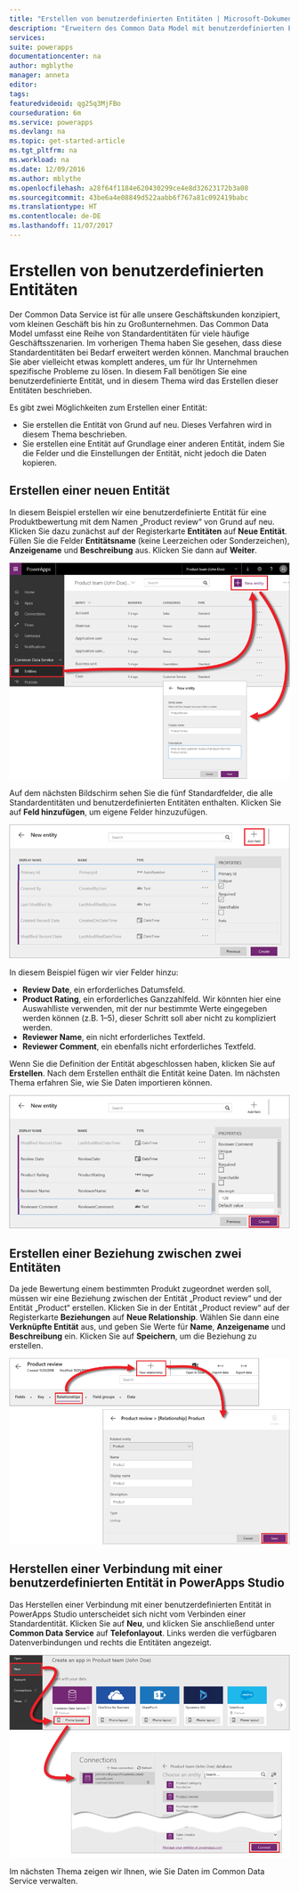 ```yaml
---
title: "Erstellen von benutzerdefinierten Entitäten | Microsoft-Dokumentation"
description: "Erweitern des Common Data Model mit benutzerdefinierten Entitäten"
services: 
suite: powerapps
documentationcenter: na
author: mgblythe
manager: anneta
editor: 
tags: 
featuredvideoid: qg25q3MjFBo
courseduration: 6m
ms.service: powerapps
ms.devlang: na
ms.topic: get-started-article
ms.tgt_pltfrm: na
ms.workload: na
ms.date: 12/09/2016
ms.author: mblythe
ms.openlocfilehash: a28f64f1184e620430299ce4e8d32623172b3a08
ms.sourcegitcommit: 43be6a4e08849d522aabb6f767a81c092419babc
ms.translationtype: HT
ms.contentlocale: de-DE
ms.lasthandoff: 11/07/2017
---
```

# <a name="create-custom-entities"></a>Erstellen von benutzerdefinierten Entitäten
Der Common Data Service ist für alle unsere Geschäftskunden konzipiert, vom kleinen Geschäft bis hin zu Großunternehmen. Das Common Data Model umfasst eine Reihe von Standardentitäten für viele häufige Geschäftsszenarien. Im vorherigen Thema haben Sie gesehen, dass diese Standardentitäten bei Bedarf erweitert werden können. Manchmal brauchen Sie aber vielleicht etwas komplett anderes, um für Ihr Unternehmen spezifische Probleme zu lösen. In diesem Fall benötigen Sie eine benutzerdefinierte Entität, und in diesem Thema wird das Erstellen dieser Entitäten beschrieben.

Es gibt zwei Möglichkeiten zum Erstellen einer Entität:

* Sie erstellen die Entität von Grund auf neu. Dieses Verfahren wird in diesem Thema beschrieben.
* Sie erstellen eine Entität auf Grundlage einer anderen Entität, indem Sie die Felder und die Einstellungen der Entität, nicht jedoch die Daten kopieren.

## <a name="creating-an-entity-from-scratch"></a>Erstellen einer neuen Entität
In diesem Beispiel erstellen wir eine benutzerdefinierte Entität für eine Produktbewertung mit dem Namen „Product review“ von Grund auf neu. Klicken Sie dazu zunächst auf der Registerkarte **Entitäten** auf **Neue Entität**. Füllen Sie die Felder **Entitätsname** (keine Leerzeichen oder Sonderzeichen), **Anzeigename** und **Beschreibung** aus. Klicken Sie dann auf **Weiter**.

![Neue Entität](./media/learning-common-data-service-custom-entities/new-entity.png)

Auf dem nächsten Bildschirm sehen Sie die fünf Standardfelder, die alle Standardentitäten und benutzerdefinierten Entitäten enthalten. Klicken Sie auf **Feld hinzufügen**, um eigene Felder hinzuzufügen.

![Standardfelder für Entitäten](./media/learning-common-data-service-custom-entities/default-fields.png)

In diesem Beispiel fügen wir vier Felder hinzu:

* **Review Date**, ein erforderliches Datumsfeld.
* **Product Rating**, ein erforderliches Ganzzahlfeld. Wir könnten hier eine Auswahlliste verwenden, mit der nur bestimmte Werte eingegeben werden können (z.B. 1–5), dieser Schritt soll aber nicht zu kompliziert werden.
* **Reviewer Name**, ein nicht erforderliches Textfeld.
* **Reviewer Comment**, ein ebenfalls nicht erforderliches Textfeld. 

Wenn Sie die Definition der Entität abgeschlossen haben, klicken Sie auf **Erstellen**. Nach dem Erstellen enthält die Entität keine Daten. Im nächsten Thema erfahren Sie, wie Sie Daten importieren können.

![Benutzerdefinierte Entitätsfelder](./media/learning-common-data-service-custom-entities/custom-fields.png)

## <a name="creating-a-relationship-between-two-entities"></a>Erstellen einer Beziehung zwischen zwei Entitäten
Da jede Bewertung einem bestimmten Produkt zugeordnet werden soll, müssen wir eine Beziehung zwischen der Entität „Product review“ und der Entität „Product“ erstellen. Klicken Sie in der Entität „Product review“ auf der Registerkarte **Beziehungen** auf **Neue Relationship**. Wählen Sie dann eine **Verknüpfte Entität** aus, und geben Sie Werte für **Name**, **Anzeigename** und **Beschreibung** ein. Klicken Sie auf **Speichern**, um die Beziehung zu erstellen.

![Beziehungen zwischen Entitäten erstellen](./media/learning-common-data-service-custom-entities/create-entity-relationship.png)

## <a name="connecting-to-a-custom-entity-in-powerapps-studio"></a>Herstellen einer Verbindung mit einer benutzerdefinierten Entität in PowerApps Studio
Das Herstellen einer Verbindung mit einer benutzerdefinierten Entität in PowerApps Studio unterscheidet sich nicht vom Verbinden einer Standardentität. Klicken Sie auf **Neu**, und klicken Sie anschließend unter **Common Data Service** auf **Telefonlayout**. Links werden die verfügbaren Datenverbindungen und rechts die Entitäten angezeigt.

![In PowerApps Studio mit Entität verbinden](./media/learning-common-data-service-custom-entities/connect-to-custom-entity.png)

Im nächsten Thema zeigen wir Ihnen, wie Sie Daten im Common Data Service verwalten.

